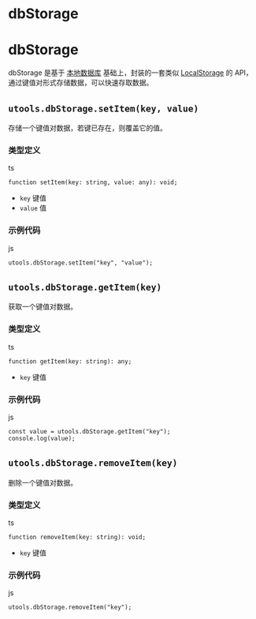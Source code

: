 # dbStorage

# dbStorage ​
dbStorage 是基于 [本地数据库](./local-db.html) 基础上，封装的一套类似 [LocalStorage](https://developer.mozilla.org/zh-CN/docs/Web/API/Window/localStorage) 的 API，通过键值对形式存储数据，可以快速存取数据。
## `utools.dbStorage.setItem(key, value)` ​
存储一个键值对数据，若键已存在，则覆盖它的值。
### 类型定义 ​
ts
    
    function setItem(key: string, value: any): void;
  * `key` 键值
  * `value` 值


### 示例代码 ​
js
    
    utools.dbStorage.setItem("key", "value");
## `utools.dbStorage.getItem(key)` ​
获取一个键值对数据。
### 类型定义 ​
ts
    
    function getItem(key: string): any;
  * `key` 键值


### 示例代码 ​
js
    
    const value = utools.dbStorage.getItem("key");
    console.log(value);
## `utools.dbStorage.removeItem(key)` ​
删除一个键值对数据。
### 类型定义 ​
ts
    
    function removeItem(key: string): void;
  * `key` 键值


### 示例代码 ​
js
    
    utools.dbStorage.removeItem("key");
